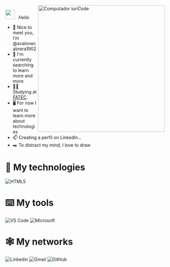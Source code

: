 <img src="https://raw.githubusercontent.com/MicaelliMedeiros/micaellimedeiros/master/image/computer-illustration.png" min-width="400px" max-width="400px" width="400px" align="right" alt="Computador iuriCode">

<img src="https://user-images.githubusercontent.com/74038190/214644152-52f47eb3-5e31-4f47-8758-05c9468d5596.gif" width="30px" /> &nbsp; *Hello*

- 👋 Nice to meet you, I’m @avalonecabrera1902
- 🌱 I'm currently searching to learn more and more
- 👨‍💻 Studying at [FATEC](https://fatecmm.edu.br/).
- 🖥️ For now I want to learn more about technologies
- 📫 Creating a perfil on LinkedIn...
- ✒️ To distract my mind, I love to draw

# 🚀 My technologies

![HTML5](https://img.shields.io/badge/HTML5-E34F26?style=for-the-badge&logo=html5&logoColor=white)

# ⌨️ My tools
![VS Code](https://img.shields.io/badge/VSCode-%23007ACC?style=for-the-badge&logo=visual-studio-code)
![Microsoft](https://img.shields.io/badge/Microsoft-666666?style=for-the-badge&logo=microsoft&logoColor=white)

# 🕸️ My networks
![Linkedin](https://img.shields.io/badge/LinkedIn-0077B5?style=for-the-badge&logo=linkedin&logoColor=white)
![Gmail](https://img.shields.io/badge/Gmail-D14836?style=for-the-badge&logo=gmail&logoColor=white)
![GitHub](https://img.shields.io/badge/GitHub-100000?style=for-the-badge&logo=github&logoColor=white)

